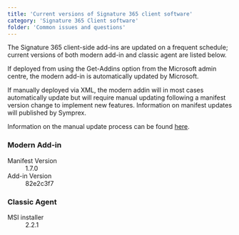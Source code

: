 ```yaml
---
title: 'Current versions of Signature 365 client software'
category: 'Signature 365 Client software'
folder: 'Common issues and questions'
---
```


The Signature 365 client-side add-ins are updated on a frequent schedule; current versions of both modern add-in and classic agent are listed below.  

If deployed from using the Get-Addins option from the Microsoft admin centre, the modern add-in is automatically updated by Microsoft.  

If manually deployed via XML, the modern addin will in most cases automatically update but will require manual updating following a manifest version change to implement new features. Information on manifest updates will published by Symprex.  

Information on the manual update process can be found [here](https://support.signature365.com/support/solutions/articles/1000318752-updating-the-signature-365-modern-add-in).

### Modern Add-in

<dl class="dl-horizontal"><dt>Manifest Version</dt><dd>1.7.0</dd><dt>Add-in Version</dt><dd>82e2c3f7</dd></dl>

### Classic Agent

<dl class="dl-horizontal"><dt>MSI installer</dt><dd>2.2.1</dd></dl>